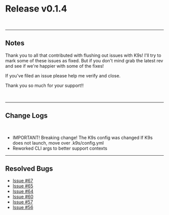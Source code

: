 # Release v0.1.4

<br/>

---
## Notes

Thank you to all that contributed with flushing out issues with K9s! I'll try
to mark some of these issues as fixed. But if you don't mind grab the latest
rev and see if we're happier with some of the fixes!

If you've filed an issue please help me verify and close.

Thank you so much for your support!!

<br/>

---
## Change Logs

<br/>

+ IMPORTANT! Breaking change! The K9s config was changed
  If K9s does not launch, move over .k9s/config.yml
+ Reworked CLI args to better support contexts

---
## Resolved Bugs

+ [Issue #67](https://github.com/derailed/k9s/issues/67)
+ [Issue #65](https://github.com/derailed/k9s/issues/65)
+ [Issue #64](https://github.com/derailed/k9s/issues/64)
+ [Issue #60](https://github.com/derailed/k9s/issues/60)
+ [Issue #57](https://github.com/derailed/k9s/issues/57)
+ [Issue #56](https://github.com/derailed/k9s/issues/56)
